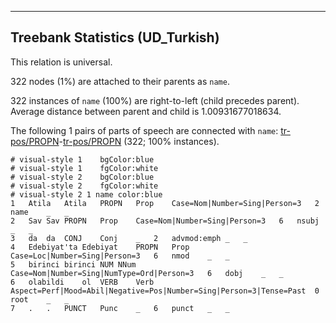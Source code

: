 

--------------------------------------------------------------------------------

## Treebank Statistics (UD_Turkish)

This relation is universal.

322 nodes (1%) are attached to their parents as `name`.

322 instances of `name` (100%) are right-to-left (child precedes parent).
Average distance between parent and child is 1.00931677018634.

The following 1 pairs of parts of speech are connected with `name`: [tr-pos/PROPN]()-[tr-pos/PROPN]() (322; 100% instances).


~~~ conllu
# visual-style 1	bgColor:blue
# visual-style 1	fgColor:white
# visual-style 2	bgColor:blue
# visual-style 2	fgColor:white
# visual-style 2 1 name	color:blue
1	Atila	Atila	PROPN	Prop	Case=Nom|Number=Sing|Person=3	2	name	_	_
2	Sav	Sav	PROPN	Prop	Case=Nom|Number=Sing|Person=3	6	nsubj	_	_
3	da	da	CONJ	Conj	_	2	advmod:emph	_	_
4	Edebiyat'ta	Edebiyat	PROPN	Prop	Case=Loc|Number=Sing|Person=3	6	nmod	_	_
5	birinci	birinci	NUM	NNum	Case=Nom|Number=Sing|NumType=Ord|Person=3	6	dobj	_	_
6	olabildi	ol	VERB	Verb	Aspect=Perf|Mood=Abil|Negative=Pos|Number=Sing|Person=3|Tense=Past	0	root	_	_
7	.	.	PUNCT	Punc	_	6	punct	_	_

~~~


